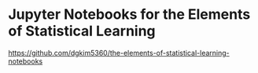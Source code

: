 # Jupyter Notebooks for the Elements of Statistical Learning

https://github.com/dgkim5360/the-elements-of-statistical-learning-notebooks
